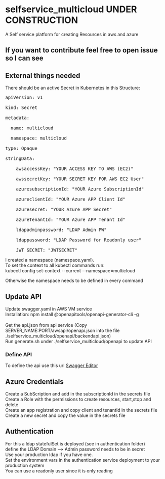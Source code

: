 # selfservice_multicloud UNDER CONSTRUCTION
A Self service platform for creating Resources in aws and azure

## If you want to contribute feel free to open issue so I can see

## External things needed
There should be an active Secret in Kubernetes in this Structure:
<pre>
apiVersion: v1<br/>
kind: Secret<br/>
metadata:<br/>
  name: multicloud<br/>
  namespace: multicloud<br/>
type: Opaque<br/>
stringData:<br/>
    awsaccessKey: "YOUR ACCESS KEY TO AWS (EC2)"<br/>
    awssecretKey: "YOUR SECRET KEY FOR AWS EC2 User"<br/>
    azuresubscriptionId: "YOUR Azure SubscriptionId"<br/>
    azureclientId: "YOUR Azure APP Client Id"<br/>
    azuresecret: "YOUR Azure APP Secret"<br/>
    azureTenantId: "YOUR Azure APP Tenant Id"<br/>
    ldapadminpassword: "LDAP Admin PW"<br/>
    ldappassword: "LDAP Password for Readonly user"<br/>
    JWT_SECRET: "JWTSECRET"
</pre>


I created a namespace (namespace.yaml).<br/>
To set the context to all kubectl commands run: <br/>
kubectl config set-context --current --namespace=multicloud<br/>

Otherwise the namespace needs to be defined in every command

## Update API
Update swagger.yaml in AWS VM service<br/>
Installation: npm install @openapitools/openapi-generator-cli -g<br/><br/>
Get the api.json from api service (Copy SERVER_NAME:PORT/awsapi/openapi.json into the file ./selfservice_multicloud/openapi/backendapi.json)<br/>
Run generate.sh under ./selfservice_multicloud/openapi to update API

### Define API
To define the api use this url [Swagger Editor](https://editor.swagger.io/)


## Azure Credentials
Create a SubScription and add in the subscriptionId in the secrets file <br/>
Create a Role with the permissions to create resources, start,stop and delete<br/>
Create an app registration and copy client and tenantId in the secrets file<br/>
Create a new secret and copy the value in the secrets file<br/>

## Authentication
For this a ldap statefulSet is deployed (see in authentication folder)<br/>
define the LDAP Domain --> Admin password needs to be in secret<br/>
Use your production ldap if you have one.<br/>
Set the environment vars in the authentication service deployment to your production system<br/>
You can use a readonly user since it is only reading
